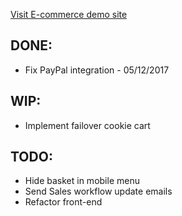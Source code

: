 [Visit E-commerce demo site](http://openjdk-app-commerce.193b.starter-ca-central-1.openshiftapps.com/shop/women/)

## DONE:
* Fix PayPal integration - 05/12/2017 

## WIP:
* Implement failover cookie cart

## TODO:
* Hide basket in mobile menu
* Send Sales workflow update emails
* Refactor front-end

   
